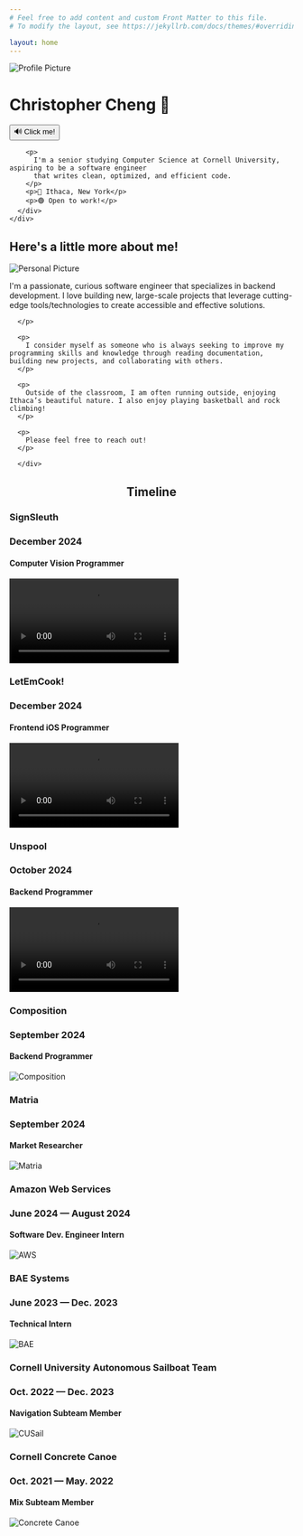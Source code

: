```yaml
---
# Feel free to add content and custom Front Matter to this file.
# To modify the layout, see https://jekyllrb.com/docs/themes/#overriding-theme-defaults

layout: home
---
```

<html lang="en"><head>
  <meta charset="utf-8">
  <meta http-equiv="X-UA-Compatible" content="IE=edge">
  <meta name="viewport" content="width=device-width, initial-scale=1"><!-- Begin Jekyll SEO tag v2.8.0 -->
<title>&lt;Christopher Cheng&gt;</title>
<meta name="generator" content="Jekyll v4.3.4" />
<meta property="og:title" content="&lt;Christopher Cheng&gt;" />
<meta property="og:locale" content="en_US" />
<link rel="canonical" href="http://localhost:4000/" />
<meta property="og:url" content="http://localhost:4000/" />
<meta property="og:site_name" content="&lt;Christopher Cheng&gt;" />
<meta property="og:type" content="website" />
<meta name="twitter:card" content="summary" />
<meta property="twitter:title" content="&lt;Christopher Cheng&gt;" />
<script type="application/ld+json">
{"@context":"https://schema.org","@type":"WebSite","headline":"&lt;Christopher Cheng&gt;","name":"&lt;Christopher Cheng&gt;","url":"http://localhost:4000/"}</script>
<!-- End Jekyll SEO tag -->
<link rel="stylesheet" href="/assets/main.css"><link type="application/atom+xml" rel="alternate" href="http://localhost:4000/feed.xml" title="&lt;Christopher Cheng\&gt;" /></head>
<body>
<main class="page-content" aria-label="Content">
      <div class="wrapper">
        <div class="home">
  
<!-- Profile Section -->
<div class="full-width-profile-background">
  <div class="centered-content">
    <div id="profile-section" class="section">
      <img src="{{ site.baseurl }}/assets/images/profilepic.jpg" alt="Profile Picture" class="profile-image">
      <div class="profile-text">
        <h1 id="profile-header" >Christopher Cheng 👋</h1>
        <!-- Pronunciation Button -->
        <button id="name-button" onclick="document.getElementById('nameAudio').play()" 
                style="">
          🔊 Click me! 
        </button>
        <audio id="nameAudio" src="{{ site.baseurl }}/assets/videos/pronunciation.mp3"></audio>

        <p>
          I'm a senior studying Computer Science at Cornell University, aspiring to be a software engineer
          that writes clean, optimized, and efficient code.
        </p>
        <p>📍 Ithaca, New York</p>
        <p>🟢 Open to work!</p>
      </div>
    </div>
  </div>
</div>

<div class="full-width-about-me-background">
  <div class="centered-content">
    <div id="about-me-section" class="section">
    <h2 id="about-me-header">Here's a little more about me!</h2>
      <div class="personal-image">
        <img src="{{ site.baseurl }}/assets/images/personalpic.jpg" alt="Personal Picture">
      </div>
      <div class="about-me-text">
      <p>
        I'm a passionate, curious software engineer that specializes in backend development. I love building new, large-scale projects that leverage cutting-edge tools/technologies to create accessible and effective solutions. 

      </p>

      <p>
        I consider myself as someone who is always seeking to improve my programming skills and knowledge through reading documentation, building new projects, and collaborating with others. 
      </p>

      <p>
        Outside of the classroom, I am often running outside, enjoying Ithaca’s beautiful nature. I also enjoy playing basketball and rock climbing!
      </p>

      <p>
        Please feel free to reach out!
      </p>
      
      </div>
   </div>
  </div>
</div>

<div class="full-width-timeline-background">
  <div class="centered-content">
    <div id="timeline-section" class="section">
    <h2 id="timeline-header" style="text-align: center;">Timeline </h2>
      <div class="timeline-item">
        <div class="timeline-text">
          <h3 class="timeline-title">SignSleuth</h3> 
          <h3 class="timeline-date">December 2024</h3> 
          <h4 class="timeline-position">Computer Vision Programmer</h4>
        </div>
        <div class="timeline-media">
          <video controls>
            <source src="{{ site.baseurl }}/assets/videos/SignSleuthDemoSnippet.mp4" type="video/mp4" />
            Your browser does not support the video tag.
          </video>
        </div>
      </div>
      <div class="timeline-item">
        <div class="timeline-text">
          <h3 class="timeline-title">LetEmCook!</h3> 
          <h3 class="timeline-date">December 2024</h3> 
          <h4 class="timeline-position">Frontend iOS Programmer</h4>
        </div>
        <div class="timeline-media">
          <video controls>
            <source src="{{ site.baseurl }}/assets/videos/LetEmCookDemo.mp4" type="video/mp4" />
            Your browser does not support the video tag.
          </video>
        </div>
      </div>

  <div class="timeline-item">
    <div class="timeline-text">
      <h3 class="timeline-title">Unspool</h3> 
      <h3 class="timeline-date">October 2024</h3> 
      <h4 class="timeline-position">Backend Programmer</h4>
    </div>
    <div class="timeline-media">
      <video controls>
        <source src="{{ site.baseurl }}/assets/videos/UnspoolDemoFinal.mp4" type="video/mp4" />
        Your browser does not support the video tag.
      </video>
    </div>
  </div>

  <div class="timeline-item">
    <div class="timeline-text">
      <h3 class="timeline-title">Composition</h3> 
      <h3 class="timeline-date">September 2024</h3> 
      <h4 class="timeline-position">Backend Programmer</h4>
    </div>
    <div class="timeline-media">
      <img src="{{ site.baseurl }}/assets/images/compositionpic.jpg" alt="Composition" />
    </div>
  </div>

  <div class="timeline-item">
    <div class="timeline-text">
      <h3 class="timeline-title">Matria</h3> 
      <h3 class="timeline-date">September 2024</h3> 
      <h4 class="timeline-position">Market Researcher</h4>
    </div>
    <div class="timeline-media">
      <img src="{{ site.baseurl }}/assets/images/matripic.jpg" alt="Matria" />
    </div>
  </div>

  <div class="timeline-item">
    <div class="timeline-text">
      <h3 class="timeline-title">Amazon Web Services</h3> 
      <h3 class="timeline-date">June 2024 — August 2024</h3> 
      <h4 class="timeline-position">Software Dev. Engineer Intern</h4>
    </div>
    <div class="timeline-media">
      <img src="{{ site.baseurl }}/assets/images/awsday1.jpg" alt="AWS">
    </div>
  </div>

 <div class="timeline-item">
    <div class="timeline-text">
      <h3 class="timeline-title">BAE Systems</h3> 
      <h3 class="timeline-date">June 2023 — Dec. 2023</h3> 
      <h4 class="timeline-position">Technical Intern</h4>
    </div>
    <div class="timeline-media">
      <img src="{{ site.baseurl }}/assets/images/baepic.jpg" alt="BAE" />
    </div>
  </div>

  <div class="timeline-item">
    <div class="timeline-text">
      <h3 class="timeline-title">Cornell University Autonomous Sailboat Team</h3> 
      <h3 class="timeline-date">Oct. 2022 — Dec. 2023</h3> 
      <h4 class="timeline-position">Navigation Subteam Member</h4>
    </div>
    <div class="timeline-media">
      <img src="{{ site.baseurl }}/assets/images/cusailpic.jpg
      " alt="CUSail" />
    </div>
  </div>

  <div class="timeline-item">
    <div class="timeline-text">
      <h3 class="timeline-title">Cornell Concrete Canoe</h3> 
      <h3 class="timeline-date">Oct. 2021 — May. 2022</h3> 
      <h4 class="timeline-position">Mix Subteam Member</h4>
    </div>
    <div class="timeline-media">
      <img src="{{ site.baseurl }}/assets/images/concretecanoe.jpg
      " alt="Concrete Canoe" />
    </div>
  </div>

</div>
</div>
</div>


